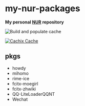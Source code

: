 # my-nur-packages

**My personal [NUR](https://github.com/nix-community/NUR) repository**

![Build and populate cache](https://github.com/Hobr/my-nur-packages/workflows/Build%20and%20populate%20cache/badge.svg)

[![Cachix Cache](https://img.shields.io/badge/cachix-hobr-blue.svg)](https://hobr.cachix.org)

## pkgs

- howdy
- mihomo
- rime-ice
- fcitx-moegirl
- fcitx-zhwiki
- QQ-LiteLoaderQQNT
- Wechat
